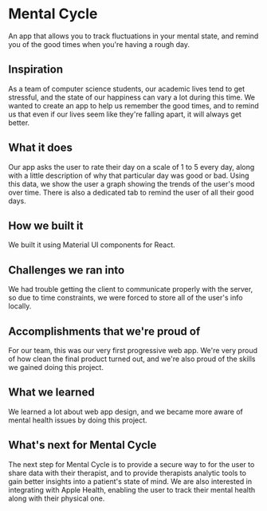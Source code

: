 
# Mental Cycle
An app that allows you to track fluctuations in your mental state, and remind you of the good times when you're having a rough day.

## Inspiration
As a team of computer science students, our academic lives tend to get stressful, and the state of our happiness can vary a lot during this time. We wanted to create an app to help us remember the good times, and to remind us that even if our lives seem like they're falling apart, it will always get better.

## What it does
Our app asks the user to rate their day on a scale of 1 to 5 every day, along with a little description of why that particular day was good or bad. Using this data, we show the user a graph showing the trends of the user's mood over time. There is also a dedicated tab to remind the user of all their good days.

## How we built it
We built it using Material UI components for React.

## Challenges we ran into
We had trouble getting the client to communicate properly with the server, so due to time constraints, we were forced to store all of the user's info locally.

## Accomplishments that we're proud of
For our team, this was our very first progressive web app. We're very proud of how clean the final product turned out, and we're also proud of the skills we gained doing this project.

## What we learned
We learned a lot about web app design, and we became more aware of mental health issues by doing this project.

## What's next for Mental Cycle
The next step for Mental Cycle is to provide a secure way to for the user to share data with their therapist, and to provide therapists analytic tools to gain better insights into a patient's state of mind. We are also interested in integrating with Apple Health, enabling the user to track their mental health along with their physical one.
